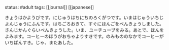 status: #adult 
tags: [[journal]] [[japanese]]

きょうはかようびです。にじゅうはちにちのろくがつです。いまはじゅういちじよんじゅうにふんです。はちごろおきて、すぐにほんごをべんきょうしました。さんじかんぐらいべんきょうした。いま、ユーチューブをみる。あとで、ほんをよみます。コーヒーのほうがおちゃよりすきです。のみもののなかでコーヒーがいちばんすき。じゃ、またあした。